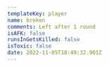 ```yaml
---
templateKey: player
name: broken
comments: Left after 1 round
isAFK: false
runsInGetsKilled: false
isToxic: false
date: 2022-11-05T18:49:32.901Z
---
```

